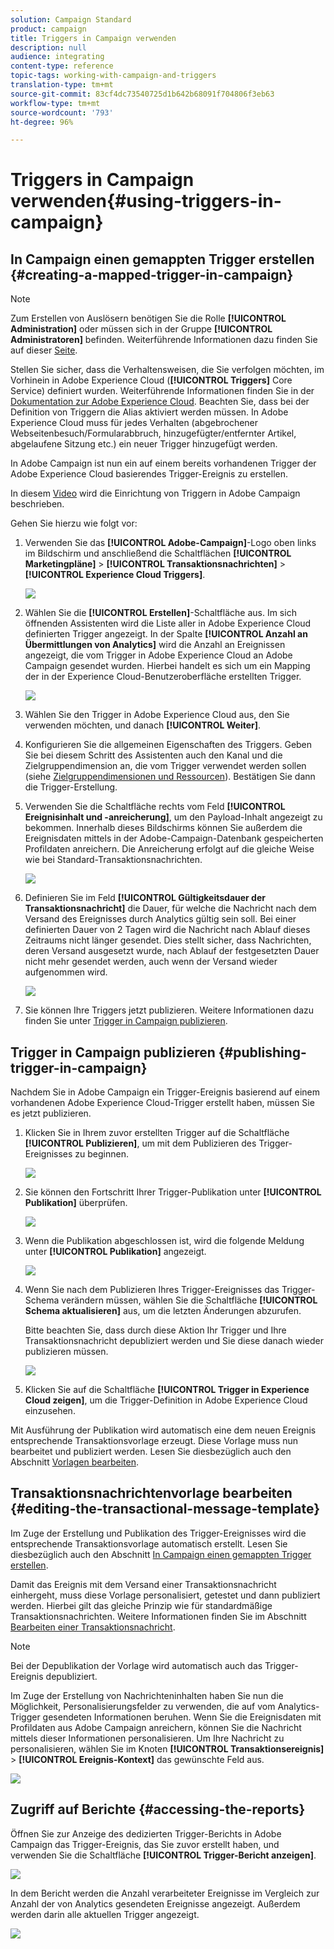 ```yaml
---
solution: Campaign Standard
product: campaign
title: Triggers in Campaign verwenden
description: null
audience: integrating
content-type: reference
topic-tags: working-with-campaign-and-triggers
translation-type: tm+mt
source-git-commit: 83cf4dc73540725d1b642b68091f704806f3eb63
workflow-type: tm+mt
source-wordcount: '793'
ht-degree: 96%

---
```



# Triggers in Campaign verwenden{#using-triggers-in-campaign}

## In Campaign einen gemappten Trigger erstellen {#creating-a-mapped-trigger-in-campaign}

>[!NOTE]
>
>Zum Erstellen von Auslösern benötigen Sie die Rolle **[!UICONTROL Administration]** oder müssen sich in der Gruppe **[!UICONTROL Administratoren]** befinden. Weiterführende Informationen dazu finden Sie auf dieser [Seite](../../administration/using/list-of-roles.md).

Stellen Sie sicher, dass die Verhaltensweisen, die Sie verfolgen möchten, im Vorhinein in Adobe Experience Cloud (**[!UICONTROL Triggers]** Core Service) definiert wurden. Weiterführende Informationen finden Sie in der [Dokumentation zur Adobe Experience Cloud](https://docs.adobe.com/content/help/de-DE/core-services/interface/activation/triggers.html). Beachten Sie, dass bei der Definition von Triggern die Alias aktiviert werden müssen. In Adobe Experience Cloud muss für jedes Verhalten (abgebrochener Webseitenbesuch/Formularabbruch, hinzugefügter/entfernter Artikel, abgelaufene Sitzung etc.) ein neuer Trigger hinzugefügt werden.

In Adobe Campaign ist nun ein auf einem bereits vorhandenen Trigger der Adobe Experience Cloud basierendes Trigger-Ereignis zu erstellen.

In diesem [Video](https://helpx.adobe.com/de/marketing-cloud/how-to/email-marketing.html#step-two) wird die Einrichtung von Triggern in Adobe Campaign beschrieben.

Gehen Sie hierzu wie folgt vor:

1. Verwenden Sie das **[!UICONTROL Adobe-Campaign]**-Logo oben links im Bildschirm und anschließend die Schaltflächen **[!UICONTROL Marketingpläne]** > **[!UICONTROL Transaktionsnachrichten]** > **[!UICONTROL Experience Cloud Triggers]**.

   ![](assets/remarketing_1.png)

1. Wählen Sie die **[!UICONTROL Erstellen]**-Schaltfläche aus. Im sich öffnenden Assistenten wird die Liste aller in Adobe Experience Cloud definierten Trigger angezeigt. In der Spalte **[!UICONTROL Anzahl an Übermittlungen von Analytics]** wird die Anzahl an Ereignissen angezeigt, die vom Trigger in Adobe Experience Cloud an Adobe Campaign gesendet wurden. Hierbei handelt es sich um ein Mapping der in der Experience Cloud-Benutzeroberfläche erstellten Trigger.

   ![](assets/remarketing_2.png)

1. Wählen Sie den Trigger in Adobe Experience Cloud aus, den Sie verwenden möchten, und danach **[!UICONTROL Weiter]**.
1. Konfigurieren Sie die allgemeinen Eigenschaften des Triggers. Geben Sie bei diesem Schritt des Assistenten auch den Kanal und die Zielgruppendimension an, die vom Trigger verwendet werden sollen (siehe [Zielgruppendimensionen und Ressourcen](../../automating/using/query.md#targeting-dimensions-and-resources)). Bestätigen Sie dann die Trigger-Erstellung.
1. Verwenden Sie die Schaltfläche rechts vom Feld **[!UICONTROL Ereignisinhalt und -anreicherung]**, um den Payload-Inhalt angezeigt zu bekommen. Innerhalb dieses Bildschirms können Sie außerdem die Ereignisdaten mittels in der Adobe-Campaign-Datenbank gespeicherten Profildaten anreichern. Die Anreicherung erfolgt auf die gleiche Weise wie bei Standard-Transaktionsnachrichten.

   ![](assets/remarketing_3.png)

1. Definieren Sie im Feld **[!UICONTROL Gültigkeitsdauer der Transaktionsnachricht]** die Dauer, für welche die Nachricht nach dem Versand des Ereignisses durch Analytics gültig sein soll. Bei einer definierten Dauer von 2 Tagen wird die Nachricht nach Ablauf dieses Zeitraums nicht länger gesendet. Dies stellt sicher, dass Nachrichten, deren Versand ausgesetzt wurde, nach Ablauf der festgesetzten Dauer nicht mehr gesendet werden, auch wenn der Versand wieder aufgenommen wird.

   ![](assets/remarketing_4.png)

1. Sie können Ihre Triggers jetzt publizieren. Weitere Informationen dazu finden Sie unter [Trigger in Campaign publizieren](../../integrating/using/using-triggers-in-campaign.md#publishing-trigger-in-campaign).

## Trigger in Campaign publizieren {#publishing-trigger-in-campaign}

Nachdem Sie in Adobe Campaign ein Trigger-Ereignis basierend auf einem vorhandenen Adobe Experience Cloud-Trigger erstellt haben, müssen Sie es jetzt publizieren.

1. Klicken Sie in Ihrem zuvor erstellten Trigger auf die Schaltfläche **[!UICONTROL Publizieren]**, um mit dem Publizieren des Trigger-Ereignisses zu beginnen.

   ![](assets/trigger_publish_1.png)

1. Sie können den Fortschritt Ihrer Trigger-Publikation unter **[!UICONTROL Publikation]** überprüfen.

   ![](assets/trigger_publish_2.png)

1. Wenn die Publikation abgeschlossen ist, wird die folgende Meldung unter **[!UICONTROL Publikation]** angezeigt.

   ![](assets/trigger_publish_3.png)

1. Wenn Sie nach dem Publizieren Ihres Trigger-Ereignisses das Trigger-Schema verändern müssen, wählen Sie die Schaltfläche **[!UICONTROL Schema aktualisieren]** aus, um die letzten Änderungen abzurufen.

   Bitte beachten Sie, dass durch diese Aktion Ihr Trigger und Ihre Transaktionsnachricht depubliziert werden und Sie diese danach wieder publizieren müssen.

   ![](assets/trigger_publish_4.png)

1. Klicken Sie auf die Schaltfläche **[!UICONTROL Trigger in Experience Cloud zeigen]**, um die Trigger-Definition in Adobe Experience Cloud einzusehen.

Mit Ausführung der Publikation wird automatisch eine dem neuen Ereignis entsprechende Transaktionsvorlage erzeugt. Diese Vorlage muss nun bearbeitet und publiziert werden. Lesen Sie diesbezüglich auch den Abschnitt [Vorlagen bearbeiten](../../start/using/marketing-activity-templates.md).

## Transaktionsnachrichtenvorlage bearbeiten      {#editing-the-transactional-message-template}

Im Zuge der Erstellung und Publikation des Trigger-Ereignisses wird die entsprechende Transaktionsvorlage automatisch erstellt. Lesen Sie diesbezüglich auch den Abschnitt [In Campaign einen gemappten Trigger erstellen](#creating-a-mapped-trigger-in-campaign).

Damit das Ereignis mit dem Versand einer Transaktionsnachricht einhergeht, muss diese Vorlage personalisiert, getestet und dann publiziert werden. Hierbei gilt das gleiche Prinzip wie für standardmäßige Transaktionsnachrichten. Weitere Informationen finden Sie im Abschnitt [Bearbeiten einer Transaktionsnachricht](../../channels/using/editing-transactional-message.md).

>[!NOTE]
>
>Bei der Depublikation der Vorlage wird automatisch auch das Trigger-Ereignis depubliziert.

Im Zuge der Erstellung von Nachrichteninhalten haben Sie nun die Möglichkeit, Personalisierungsfelder zu verwenden, die auf vom Analytics-Trigger gesendeten Informationen beruhen. Wenn Sie die Ereignisdaten mit Profildaten aus Adobe Campaign anreichern, können Sie die Nachricht mittels dieser Informationen personalisieren. Um Ihre Nachricht zu personalisieren, wählen Sie im Knoten **[!UICONTROL Transaktionsereignis]** > **[!UICONTROL Ereignis-Kontext]** das gewünschte Feld aus.

![](assets/remarketing_8.png)

## Zugriff auf Berichte {#accessing-the-reports}

Öffnen Sie zur Anzeige des dedizierten Trigger-Berichts in Adobe Campaign das Trigger-Ereignis, das Sie zuvor erstellt haben, und verwenden Sie die Schaltfläche **[!UICONTROL Trigger-Bericht anzeigen]**.

![](assets/remarketing_9.png)

In dem Bericht werden die Anzahl verarbeiteter Ereignisse im Vergleich zur Anzahl der von Analytics gesendeten Ereignisse angezeigt. Außerdem werden darin alle aktuellen Trigger angezeigt.

![](assets/trigger_uc_browse_14.png)

